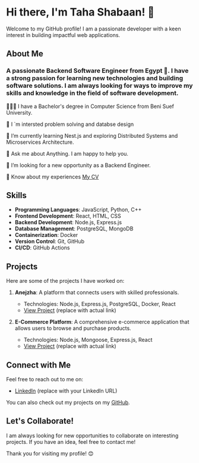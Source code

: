 # Hi there, I'm Taha Shabaan! 👋

Welcome to my GitHub profile! I am a passionate developer with a keen interest in building impactful web applications.

## About Me

### A passionate Backend Software Engineer from Egypt 🚀. I have a strong passion for learning new technologies and building software solutions. I am always looking for ways to improve my skills and knowledge in the field of software development.

👩🏻‍🎓 I have a Bachelor's degree in Computer Science from Beni Suef University.

📖 I `m intersted problem solving and databse design 

🌱 I’m currently learning Nest.js and exploring Distributed Systems and Microservices Architecture.

💬 Ask me about Anything. I am happy to help you.

🔭 I’m looking for a new opportunity as a Backend Engineer.

📄 Know about my experiences [My CV](https://app.flowcv.com/resume/share)

## Skills

- **Programming Languages**: JavaScript, Python, C++
- **Frontend Development**: React, HTML, CSS
- **Backend Development**: Node.js, Express.js
- **Database Management**: PostgreSQL, MongoDB
- **Containerization**: Docker
- **Version Control**: Git, GitHub
- **CI/CD**: GitHub Actions

## Projects

Here are some of the projects I have worked on:

1. **Anejzha**: A platform that connects users with skilled professionals.
   - Technologies: Node.js, Express.js, PostgreSQL, Docker, React
   - [View Project](https://github.com/anjazha/anjezha.git) (replace with actual link)

2. **E-Commerce Platform**: A comprehensive e-commerce application that allows users to browse and purchase products.
   - Technologies: Node.js, Mongoose, Express.js, React
   - [View Project](https://github.com/tahashabaan/ecommerce-wep-app) (replace with actual link)


## Connect with Me

Feel free to reach out to me on:

- [LinkedIn](https://www.linkedin.com/in/taha-shabaan-350112221/) (replace with your LinkedIn URL)

You can also check out my projects on my [GitHub](https://github.com/tahashabban).

## Let's Collaborate!

I am always looking for new opportunities to collaborate on interesting projects. If you have an idea, feel free to contact me!

Thank you for visiting my profile! 😊
